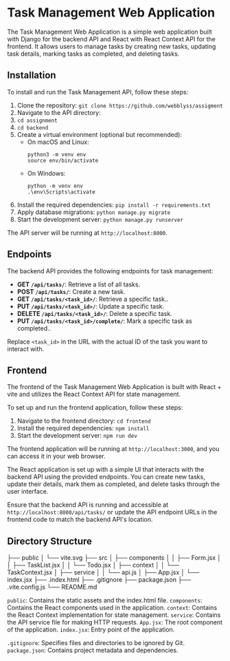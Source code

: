 # Task Management Web Application

The Task Management Web Application is a simple web application built with Django for the backend API and React with React Context API for the frontend. It allows users to manage tasks by creating new tasks, updating task details, marking tasks as completed, and deleting tasks.

## Installation

To install and run the Task Management API, follow these steps:

1. Clone the repository: `git clone https://github.com/webblyss/assigment`
2. Navigate to the API directory:
3.  `cd assignment`
4.  `cd backend`
5. Create a virtual environment (optional but recommended):
   - On macOS and Linux:
     ```
     python3 -m venv env
     source env/bin/activate
     ```
   - On Windows:
     ```
     python -m venv env
     .\env\Scripts\activate
     ```
6. Install the required dependencies: `pip install -r requirements.txt`
7. Apply database migrations: `python manage.py migrate`
8. Start the development server: `python manage.py runserver`

The API server will be running at `http://localhost:8000`.

## Endpoints

The backend API provides the following endpoints for task management:

- **GET `/api/tasks/`**: Retrieve a list of all tasks.
- **POST `/api/tasks/`**: Create a new task.
- **GET `/api/tasks/<task_id>/`**: Retrieve a specific task..
- **PUT `/api/tasks/<task_id>/`**: Update a specific task.
- **DELETE `/api/tasks/<task_id>/`**: Delete a specific task.
- **PUT `/api/tasks/<task_id>/complete/`**: Mark a specific task as completed..





Replace `<task_id>` in the URL with the actual ID of the task you want to interact with.

## Frontend

The frontend of the Task Management Web Application is built with React + vite and utilizes the React Context API for state management.

To set up and run the frontend application, follow these steps:

1. Navigate to the frontend directory: `cd frontend`
2. Install the required dependencies: `npm install`
3. Start the development server: `npm run dev`

The frontend application will be running at `http://localhost:3000`, and you can access it in your web browser.

The React application is set up with a simple UI that interacts with the backend API using the provided endpoints. You can create new tasks, update their details, mark them as completed, and delete tasks through the user interface.

Ensure that the backend API is running and accessible at `http://localhost:8000/api/tasks/` or update the API endpoint URLs in the frontend code to match the backend API's location.

## Directory Structure

├── public
│   └── vite.svg
├── src
│   ├── components
│   │   ├── Form.jsx
│   │   ├── TaskList.jsx
│   │   └── Todo.jsx
│   ├── context
│   │   └── TaskContext.jsx
│   ├── service
│   │   └── api.js
│   ├── App.jsx
│   └── index.jsx
├── .index.html
├── .gitignore
├── package.json
├── .vite.config.js
└── README.md


`public`: Contains the static assets and the index.html file.
`components`: Contains the React components used in the application.
`context`: Contains the React Context implementation for state management.
`service`: Contains the API service file for making HTTP requests.
`App.jsx`: The root component of the application.
`index.jsx`: Entry point of the application.

`.gitignore`: Specifies files and directories to be ignored by Git.
`package.json`: Contains project metadata and dependencies.


